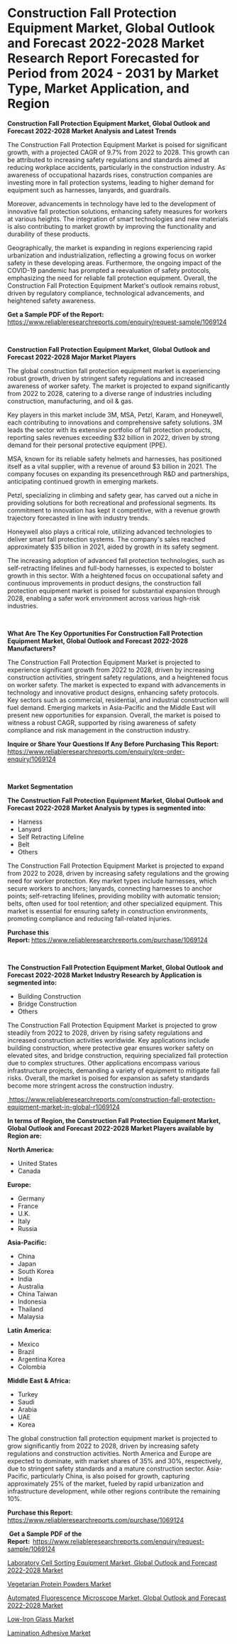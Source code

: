<p><h1>Construction Fall Protection Equipment Market, Global Outlook and Forecast 2022-2028 Market Research Report Forecasted for Period from 2024 -  2031 by Market Type, Market Application, and Region</h1></p><p><strong>Construction Fall Protection Equipment Market, Global Outlook and Forecast 2022-2028 Market Analysis and Latest Trends</strong></p>
<p><p>The Construction Fall Protection Equipment Market is poised for significant growth, with a projected CAGR of 9.7% from 2022 to 2028. This growth can be attributed to increasing safety regulations and standards aimed at reducing workplace accidents, particularly in the construction industry. As awareness of occupational hazards rises, construction companies are investing more in fall protection systems, leading to higher demand for equipment such as harnesses, lanyards, and guardrails.</p><p>Moreover, advancements in technology have led to the development of innovative fall protection solutions, enhancing safety measures for workers at various heights. The integration of smart technologies and new materials is also contributing to market growth by improving the functionality and durability of these products. </p><p>Geographically, the market is expanding in regions experiencing rapid urbanization and industrialization, reflecting a growing focus on worker safety in these developing areas. Furthermore, the ongoing impact of the COVID-19 pandemic has prompted a reevaluation of safety protocols, emphasizing the need for reliable fall protection equipment. Overall, the Construction Fall Protection Equipment Market's outlook remains robust, driven by regulatory compliance, technological advancements, and heightened safety awareness.</p></p>
<p><strong>Get a Sample PDF of the Report:&nbsp;</strong> <a href="https://www.reliableresearchreports.com/enquiry/request-sample/1069124">https://www.reliableresearchreports.com/enquiry/request-sample/1069124</a></p>
<p>&nbsp;</p>
<p><strong>Construction Fall Protection Equipment Market, Global Outlook and Forecast 2022-2028 Major Market Players</strong></p>
<p><p>The global construction fall protection equipment market is experiencing robust growth, driven by stringent safety regulations and increased awareness of worker safety. The market is projected to expand significantly from 2022 to 2028, catering to a diverse range of industries including construction, manufacturing, and oil & gas.</p><p>Key players in this market include 3M, MSA, Petzl, Karam, and Honeywell, each contributing to innovations and comprehensive safety solutions. 3M leads the sector with its extensive portfolio of fall protection products, reporting sales revenues exceeding $32 billion in 2022, driven by strong demand for their personal protective equipment (PPE).</p><p>MSA, known for its reliable safety helmets and harnesses, has positioned itself as a vital supplier, with a revenue of around $3 billion in 2021. The company focuses on expanding its presencethrough R&D and partnerships, anticipating continued growth in emerging markets.</p><p>Petzl, specializing in climbing and safety gear, has carved out a niche in providing solutions for both recreational and professional segments. Its commitment to innovation has kept it competitive, with a revenue growth trajectory forecasted in line with industry trends.</p><p>Honeywell also plays a critical role, utilizing advanced technologies to deliver smart fall protection systems. The company's sales reached approximately $35 billion in 2021, aided by growth in its safety segment.</p><p>The increasing adoption of advanced fall protection technologies, such as self-retracting lifelines and full-body harnesses, is expected to bolster growth in this sector. With a heightened focus on occupational safety and continuous improvements in product designs, the construction fall protection equipment market is poised for substantial expansion through 2028, enabling a safer work environment across various high-risk industries.</p></p>
<p>&nbsp;</p>
<p><strong>What Are The Key Opportunities For Construction Fall Protection Equipment Market, Global Outlook and Forecast 2022-2028 Manufacturers?</strong></p>
<p><p>The Construction Fall Protection Equipment Market is projected to experience significant growth from 2022 to 2028, driven by increasing construction activities, stringent safety regulations, and a heightened focus on worker safety. The market is expected to expand with advancements in technology and innovative product designs, enhancing safety protocols. Key sectors such as commercial, residential, and industrial construction will fuel demand. Emerging markets in Asia-Pacific and the Middle East will present new opportunities for expansion. Overall, the market is poised to witness a robust CAGR, supported by rising awareness of safety compliance and risk management in the construction industry.</p></p>
<p><strong>Inquire or Share Your Questions If Any Before Purchasing This Report:</strong> <a href="https://www.reliableresearchreports.com/enquiry/pre-order-enquiry/1069124">https://www.reliableresearchreports.com/enquiry/pre-order-enquiry/1069124</a></p>
<p>&nbsp;</p>
<p><strong>Market Segmentation</strong></p>
<p><strong>The Construction Fall Protection Equipment Market, Global Outlook and Forecast 2022-2028 Market Analysis by types is segmented into:</strong></p>
<p><ul><li>Harness</li><li>Lanyard</li><li>Self Retracting Lifeline</li><li>Belt</li><li>Others</li></ul></p>
<p><p>The Construction Fall Protection Equipment Market is projected to expand from 2022 to 2028, driven by increasing safety regulations and the growing need for worker protection. Key market types include harnesses, which secure workers to anchors; lanyards, connecting harnesses to anchor points; self-retracting lifelines, providing mobility with automatic tension; belts, often used for tool retention; and other specialized equipment. This market is essential for ensuring safety in construction environments, promoting compliance and reducing fall-related injuries.</p></p>
<p><strong>Purchase this Report:&nbsp;</strong><a href="https://www.reliableresearchreports.com/purchase/1069124">https://www.reliableresearchreports.com/purchase/1069124</a></p>
<p>&nbsp;</p>
<p><strong>The Construction Fall Protection Equipment Market, Global Outlook and Forecast 2022-2028 Market Industry Research by Application is segmented into:</strong></p>
<p><ul><li>Building Construction</li><li>Bridge Construction</li><li>Others</li></ul></p>
<p><p>The Construction Fall Protection Equipment Market is projected to grow steadily from 2022 to 2028, driven by rising safety regulations and increased construction activities worldwide. Key applications include building construction, where protective gear ensures worker safety on elevated sites, and bridge construction, requiring specialized fall protection due to complex structures. Other applications encompass various infrastructure projects, demanding a variety of equipment to mitigate fall risks. Overall, the market is poised for expansion as safety standards become more stringent across the construction industry.</p></p>
<p><a href="https://www.reliableresearchreports.com/construction-fall-protection-equipment-market-in-global-r1069124">&nbsp;https://www.reliableresearchreports.com/construction-fall-protection-equipment-market-in-global-r1069124</a></p>
<p><strong>In terms of Region, the Construction Fall Protection Equipment Market, Global Outlook and Forecast 2022-2028 Market Players available by Region are:</strong></p>
<p>
    <p> <strong> North America: </strong>
        <ul>
            <li>United States</li>
            <li>Canada</li>
        </ul>
        </p> 
    <p> <strong> Europe: </strong>
        <ul>
            <li>Germany</li>
            <li>France</li>
            <li>U.K.</li>
            <li>Italy</li>
            <li>Russia</li>
        </ul>
        </p> 
    <p> <strong> Asia-Pacific: </strong>
        <ul>
            <li>China</li>
            <li>Japan</li>
            <li>South Korea</li>
            <li>India</li>
            <li>Australia</li>
            <li>China Taiwan</li>
            <li>Indonesia</li>
            <li>Thailand</li>
            <li>Malaysia</li>
        </ul>
        </p> 
    <p> <strong> Latin America: </strong>
        <ul>
            <li>Mexico</li>
            <li>Brazil</li>
            <li>Argentina Korea</li>
            <li>Colombia</li>
        </ul>
        </p> 
    <p> <strong> Middle East & Africa: </strong>
        <ul>
            <li>Turkey</li>
            <li>Saudi</li>
            <li>Arabia</li>
            <li>UAE</li>
            <li>Korea</li>
        </ul>
    </p>
    </p>
<p><p>The global construction fall protection equipment market is projected to grow significantly from 2022 to 2028, driven by increasing safety regulations and construction activities. North America and Europe are expected to dominate, with market shares of 35% and 30%, respectively, due to stringent safety standards and a mature construction sector. Asia-Pacific, particularly China, is also poised for growth, capturing approximately 25% of the market, fueled by rapid urbanization and infrastructure development, while other regions contribute the remaining 10%.</p></p>
<p><strong>Purchase this Report: </strong><a href="https://www.reliableresearchreports.com/purchase/1069124">https://www.reliableresearchreports.com/purchase/1069124</a></p>
<p>&nbsp;<strong>Get a Sample PDF of the Report:&nbsp;&nbsp;</strong><a href="https://www.reliableresearchreports.com/enquiry/request-sample/1069124">https://www.reliableresearchreports.com/enquiry/request-sample/1069124</a></p>
<p><strong></strong></p>
<p><p><a href="https://github.com/tamvrosiya/Market-Research-Report-List-5/blob/main/laboratory-cell-sorting-equipment-market-global-outlook-and-forecast-2022-2028-market.md">Laboratory Cell Sorting Equipment Market, Global Outlook and Forecast 2022-2028 Market</a></p><p><a href="https://www.linkedin.com/pulse/vegetarian-protein-powders-market-size-growing-cagr-93-report-dimec?trackingId=oML0Jx%2FlSv%2B7BuQf3QUvaw%3D%3D">Vegetarian Protein Powders Market</a></p><p><a href="https://github.com/pizolina/Market-Research-Report-List-6/blob/main/automated-fluorescence-microscope-market-global-outlook-and-forecast-2022-2028-market.md">Automated Fluorescence Microscope Market, Global Outlook and Forecast 2022-2028 Market</a></p><p><a href="https://issuu.com/reportprime-2/docs/low-iron-glass-market-size-2030.ppt_3dc050bbb52188">Low-Iron Glass Market</a></p><p><a href="https://issuu.com/reportprime-2/docs/lamination-adhesive-market-size-203_68318816476e4a">Lamination Adhesive Market</a></p></p>